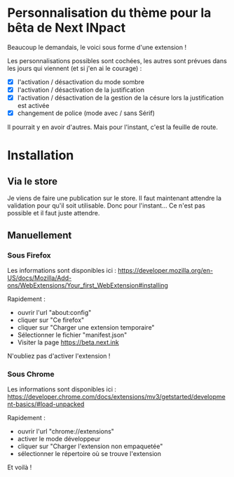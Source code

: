 # Personnalisation du thème pour la bêta de Next INpact

Beaucoup le demandais, le voici sous forme d'une extension ! 

Les personnalisations possibles sont cochées, les autres sont prévues dans les jours qui viennent (et si j'en ai le courage) :
- [x] l'activation / désactivation du mode sombre
- [x] l'activation / désactivation de la justification
- [x] l'activation / désactivation de la gestion de la césure lors la justification est activée
- [x] changement de police (mode avec / sans Sérif)

Il pourrait y en avoir d'autres. Mais pour l'instant, c'est la feuille de route.

# Installation
## Via le store
Je viens de faire une publication sur le store. Il faut maintenant attendre la validation pour qu'il soit utilisable. Donc pour l'instant... Ce n'est pas possible et il faut juste attendre.

## Manuellement 
### Sous Firefox
Les informations sont disponibles ici : https://developer.mozilla.org/en-US/docs/Mozilla/Add-ons/WebExtensions/Your_first_WebExtension#installing

Rapidement :
- ouvrir l'url "about:config"
- cliquer sur "Ce firefox"
- cliquer sur "Charger une extension temporaire"
- Sélectionner le fichier "manifest.json"
- Visiter la page https://beta.next.ink

N'oubliez pas d'activer l'extension !

### Sous Chrome

Les informations sont disponibles ici : https://developer.chrome.com/docs/extensions/mv3/getstarted/development-basics/#load-unpacked

Rapidement :
- ouvrir l'url "chrome://extensions"
- activer le mode développeur
- cliquer sur "Charger l'extension non empaquetée"
- sélectionner le répertoire où se trouve l'extension

Et voilà !
